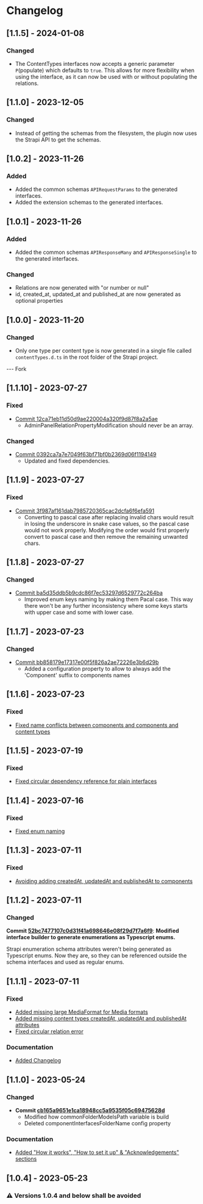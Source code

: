 # Changelog

## [1.1.5] - 2024-01-08
### Changed
 - The ContentTypes interfaces now accepts a generic parameter `P`(populate) which defaults to `true`. This allows for more flexibility when using the interface, as it can now be used with or without populating the relations. 

## [1.1.0] - 2023-12-05
### Changed
 - Instead of getting the schemas from the filesystem, the plugin now uses the Strapi API to get the schemas.

## [1.0.2] - 2023-11-26
### Added
 - Added the common schemas `APIRequestParams` to the generated interfaces.
 - Added the extension schemas to the generated interfaces.


## [1.0.1] - 2023-11-26
### Added
 - Added the common schemas `APIResponseMany` and `APIResponseSingle` to the generated interfaces.

### Changed
 - Relations are now generated with "or number or null"
 - id, created_at, updated_at and published_at are now generated as optional properties

## [1.0.0] - 2023-11-20
### Changed
- Only one type per content type is now generated in a single file called `contentTypes.d.ts` in the root folder of the Strapi project.

--- Fork

## [1.1.10] - 2023-07-27
### Fixed
- [Commit 12ca71eb11d50d9ae220004a320f9d87f8a2a5ae](https://github.com/mancku/strapi-plugin-schemas-to-ts/commit/12ca71eb11d50d9ae220004a320f9d87f8a2a5ae)
  - AdminPanelRelationPropertyModification should never be an array.

### Changed
- [Commit 0392ca7a7e7049f63bf71bf0b2369d06f1194149](https://github.com/mancku/strapi-plugin-schemas-to-ts/commit/0392ca7a7e7049f63bf71bf0b2369d06f1194149)
  - Updated and fixed dependencies.

## [1.1.9] - 2023-07-27
### Fixed
- [Commit 3f987af161dab7985720365cac2dcfa6f6efa591](https://github.com/mancku/strapi-plugin-schemas-to-ts/commit/3f987af161dab7985720365cac2dcfa6f6efa591)
  - Converting to pascal case after replacing invalid chars would result in losing the underscore in snake case values, so the pascal case would not work properly. Modifying the order would first properly  convert to pascal case and then remove the remaining unwanted chars.

## [1.1.8] - 2023-07-27
### Changed
- [Commit ba5d35ddb5b9cdc86f7ec53297d6529772c264ba](https://github.com/mancku/strapi-plugin-schemas-to-ts/commit/ba5d35ddb5b9cdc86f7ec53297d6529772c264ba)
  - Improved enum keys naming by making them Pacal case. This way there won't be any further inconsistency where some keys starts with upper case and some with lower case.

## [1.1.7] - 2023-07-23
### Changed
- [Commit bb858179e17317e00f5f826a2ae72226e3b6d29b](https://github.com/mancku/strapi-plugin-schemas-to-ts/commit/bb858179e17317e00f5f826a2ae72226e3b6d29b)
  - Added a configuration property to allow to always add the 'Component' suffix to components names

## [1.1.6] - 2023-07-23
### Fixed
- [Fixed name conflicts between components and components and content types](https://github.com/mancku/strapi-plugin-schemas-to-ts/pull/24)

## [1.1.5] - 2023-07-19
### Fixed
- [Fixed circular dependency reference for plain interfaces](https://github.com/mancku/strapi-plugin-schemas-to-ts/pull/21)

## [1.1.4] - 2023-07-16
### Fixed
- [Fixed enum naming](https://github.com/mancku/strapi-plugin-schemas-to-ts/pull/17)

## [1.1.3] - 2023-07-11
### Fixed
- [Avoiding adding createdAt, updatedAt and publishedAt to components](https://github.com/mancku/strapi-plugin-schemas-to-ts/pull/13)

## [1.1.2] - 2023-07-11
### Changed
**Commit [52bc7477107c0d31f41a698646e08f29d7f7a6f9](https://github.com/mancku/strapi-plugin-schemas-to-ts/commit/52bc7477107c0d31f41a698646e08f29d7f7a6f9)**: **Modified interface builder to generate enumerations as Typescript enums.**

Strapi enumeration schema attributes weren't being generated as Typescript enums. Now they are, so they can be referenced outside the schema interfaces and used as regular enums.


## [1.1.1] - 2023-07-11
### Fixed
- [Added missing large MediaFormat for Media formats](https://github.com/mancku/strapi-plugin-schemas-to-ts/pull/3)
- [Added missing content types createdAt, updatedAt and publishedAt attributes](https://github.com/mancku/strapi-plugin-schemas-to-ts/pull/6)
- [Fixed circular relation error](https://github.com/mancku/strapi-plugin-schemas-to-ts/pull/5)
### Documentation
- [Added Changelog](https://github.com/mancku/strapi-plugin-schemas-to-ts/commit/d6ebfcbf2b949681c104d1bbde41d873fe9fb672)

## [1.1.0] - 2023-05-24
### Changed
- **Commit [cb165a9651e1ca18948cc5a9535f05c69475628d](https://github.com/mancku/strapi-plugin-schemas-to-ts/commit/cb165a9651e1ca18948cc5a9535f05c69475628d)**
  - Modified how commonFolderModelsPath variable is build 
  - Deleted componentInterfacesFolderName config property
### Documentation
- [Added "How it works", "How to set it up" & "Acknowledgements" sections](https://github.com/mancku/strapi-plugin-schemas-to-ts/commit/1c0ec7544c07e76527b06fc301982edadc904e07)

## [1.0.4] - 2023-05-23
### ⚠️ Versions 1.0.4 and below shall be avoided
